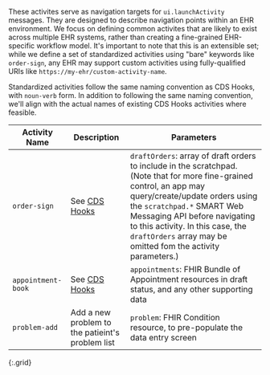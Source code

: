 
These activites serve as navigation targets for `ui.launchActivity` messages.
They are designed to describe navigation points within an EHR environment. We
focus on defining common activites that are likely to exist across multiple EHR
systems, rather than creating a fine-grained EHR-specific workflow model. It's
important to note that this is an extensible set; while we define a set of
standardized activities using "bare" keywords like `order-sign`, any EHR may
support custom activities using fully-qualified URIs like
`https://my-ehr/custom-activity-name`.

Standardized activities follow the same naming convention as CDS Hooks, with
`noun-verb` form. In addition to following the same naming convention, we'll
align with the actual names of existing CDS Hooks activities where feasible.

|Activity Name|Description|Parameters|
|---|---|---|
|`order-sign`|See [CDS Hooks](https://cds-hooks.org/hooks/order-sign/)|`draftOrders`: array of draft orders to include in the scratchpad. (Note that for more fine-grained control, an app may query/create/update orders using the `scratchpad.*` SMART Web Messaging API before navigating to this activity. In this case, the `draftOrders` array may be omitted fom the activity parameters.)|
|`appointment-book`|See [CDS Hooks](https://cds-hooks.org/hooks/appointment-book/)|`appointments`: FHIR Bundle of Appointment resources in draft status, and any other supporting data|
|`problem-add`|Add  a new problem to the patieint's problem list|`problem`: FHIR Condition resource, to pre-populate the data entry screen|
{:.grid}
